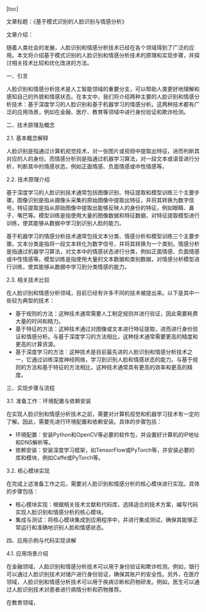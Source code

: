 
[toc]                    
                
                
文章标题：《基于模式识别的人脸识别与情感分析》

文章介绍：

随着人类社会的发展，人脸识别和情感分析技术已经在各个领域得到了广泛的应用。本文将介绍基于模式识别的人脸识别和情感分析技术的原理和实现步骤，并探讨相关技术比较和优化改进的方法。

一、引言

人脸识别和情感分析技术是人工智能领域的重要分支，可以帮助人类更好地理解和感知自己的外貌和情感状态。在本文中，我们将介绍两种主要的人脸识别和情感分析技术：基于深度学习的人脸识别和基于机器学习的情感分析。这两种技术都有广泛的应用场景，例如在金融、医疗、教育等领域中进行身份验证和欺诈检测。

二、技术原理及概念

2.1. 基本概念解释

人脸识别是指通过计算机视觉技术，对一张图片或视频中提取出特征，进而判断其对应的人的身份。而情感分析则是指通过机器学习算法，对一段文本或语音进行分析，判断其中的情感状态，例如正面情感、负面情感或中性情感等。

2.2. 技术原理介绍

基于深度学习的人脸识别技术通常包括图像识别、特征提取和模型训练三个主要步骤。图像识别是指从摄像头采集的原始图像中提取出特征，并将其转换为数字信号。特征提取是指从原始图像中提取出能够反映人的身份的特征，例如眼睛、鼻子、嘴巴等。模型训练是指使用大量的图像数据和特征数据，对特征提取模型进行训练，使其能够从数据中学习到识别人脸的能力。

基于机器学习的情感分析技术通常包括文本分类、情感分析和模型训练三个主要步骤。文本分类是指将一段文本转化为数字信号，并将其转换为一个类别。情感分析是指通过机器学习算法，对文本中的情感状态进行分类，例如正面情感、负面情感或中性情感等。模型训练是指使用大量的文本数据和类别数据，对情感分析模型进行训练，使其能够从数据中学习到分类情感的能力。

2.3. 相关技术比较

在人脸识别和情感分析领域，目前已经有许多不同的技术被提出来。以下是其中一些较为典型的技术：

- 基于规则的方法：这种技术通常需要人工制定规则并进行验证，因此需要耗费大量的时间和精力。
- 基于特征的方法：这种技术通过对图像或文本进行特征提取，进而进行身份验证和情感分析。与基于深度学习的方法相比，这种技术通常需要更高的精度和更高的计算资源。
- 基于深度学习的方法：这种技术是目前最先进的人脸识别和情感分析技术之一，它通过训练深度神经网络，学习到识别人脸和情感状态的能力。与基于规则的方法和基于特征的方法相比，这种技术通常具有更高的效率和更高的精度。

三、实现步骤与流程

3.1. 准备工作：环境配置与依赖安装

在实现人脸识别和情感分析技术之前，需要对计算机视觉和机器学习技术有一定的了解。因此，需要先进行环境配置和依赖安装。具体的步骤包括：

- 环境配置：安装Python和OpenCV等必要的软件包，并设置好计算机的IP地址和DNS解析等。
- 依赖安装：安装深度学习框架，如TensorFlow或PyTorch等，并安装必要的库和模块，例如Caffe或PyTorch等。

3.2. 核心模块实现

在完成上述准备工作之后，需要对人脸识别和情感分析的核心模块进行实现。具体的步骤包括：

- 核心模块实现：根据相关技术文献和代码库，选择适合的技术方案，编写代码实现人脸识别和情感分析的核心模块。
- 集成与测试：将核心模块集成到应用程序中，并进行集成测试，确保其能够正常运行和准确地识别人脸和情感状态。

四、应用示例与代码实现讲解

4.1. 应用场景介绍

在金融领域，人脸识别和情感分析技术可以用于身份验证和欺诈检测。例如，银行可以通过人脸识别技术对储户进行身份验证，确保其账户的安全性。另外，在医疗领域，人脸识别和情感分析技术可以用于疾病诊断和药物研发。例如，医生可以通过人脸识别技术对患者进行病情分析和药物推荐。

在教育领域，

